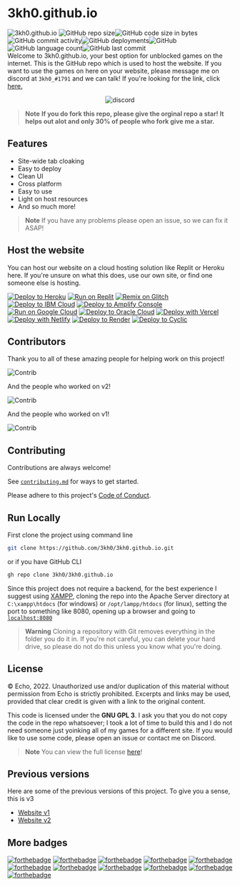 # 3kh0.github.io

![3kh0.github.io](https://socialify.git.ci/3kh0/3kh0.github.io/image?description=1&descriptionEditable=This%20is%203kh0.github.io%20v3%20the%20better%20unblocked%20games%20website!&font=Source%20Code%20Pro&forks=1&issues=1&language=1&logo=https%3A%2F%2F3kh0.github.io%2Ffavicon.ico&name=1&owner=1&pattern=Circuit%20Board&pulls=1&stargazers=1&theme=Dark)
![GitHub repo size](https://img.shields.io/github/repo-size/3kho/3kho.github.io)![GitHub code size in bytes](https://img.shields.io/github/languages/code-size/3kho/3kho.github.io)![GitHub commit activity](https://img.shields.io/github/commit-activity/m/3kho/3kho.github.io)![GitHub deployments](https://img.shields.io/github/deployments/3kho/3kho.github.io/github-pages?label=website%20deployment)![GitHub](https://img.shields.io/github/license/3kho/3kho.github.io)![GitHub language count](https://img.shields.io/github/languages/count/3kho/3kho.github.io)![GitHub last commit](https://img.shields.io/github/last-commit/3kho/3kho.github.io) <br>
Welcome to 3kh0.github.io, your best option for unblocked games on the internet. This is the GitHub repo which is used to host the website. If you want to use the games on here on your website, please message me on discord at `3kh0_#1791` and we can talk! If you're looking for the link, click [here.](https://3kh0.github.io)

<p align="center"><img src="https://invidget.switchblade.xyz/wv6huJAwEv?theme=dark)](https://discord.gg/wv6huJAwEv" alt="discord"></img></p>

> **Note**
> **If you do fork this repo, please give the orginal repo a star! It helps out alot and only 30% of people who fork give me a star.**

## Features

- Site-wide tab cloaking
- Easy to deploy
- Clean UI
- Cross platform
- Easy to use
- Light on host resources
- And so much more!

> **Note**
> If you have any problems please open an issue, so we can fix it ASAP!

## Host the website

You can host our website on a cloud hosting solution like Replit or Heroku here. If you're unsure on what this does, use our own site, or find one someone else is hosting. <br>

[![Deploy to Heroku](https://binbashbanana.github.io/deploy-buttons/buttons/remade/heroku.svg)](https://heroku.com/deploy/?template=https://github.com/3kh0/3kh0.github.io)
[![Run on Replit](https://binbashbanana.github.io/deploy-buttons/buttons/remade/replit.svg)](https://github.com/3kh0/3kh0.github.io-replit)
[![Remix on Glitch](https://binbashbanana.github.io/deploy-buttons/buttons/remade/glitch.svg)](https://glitch.com/edit/#!/import/github/3kh0/3kh0.github.io)
[![Deploy to IBM Cloud](https://binbashbanana.github.io/deploy-buttons/buttons/remade/ibmcloud.svg)](https://cloud.ibm.com/devops/setup/deploy?repository=https://github.com/3kh0/3kh0.github.io)
[![Deploy to Amplify Console](https://binbashbanana.github.io/deploy-buttons/buttons/remade/amplifyconsole.svg)](https://console.aws.amazon.com/amplify/home#/deploy?repo=https://github.com/3kh0/3kh0.github.io)
[![Run on Google Cloud](https://binbashbanana.github.io/deploy-buttons/buttons/remade/googlecloud.svg)](https://deploy.cloud.run/?git_repo=https://github.com/BinBashBanana/3kh0/3kh0.github.io)
[![Deploy to Oracle Cloud](https://binbashbanana.github.io/deploy-buttons/buttons/remade/oraclecloud.svg)](https://cloud.oracle.com/resourcemanager/stacks/create?zipUrl=https://github.com/3kh0/3kh0.github.io/archive/refs/heads/main.zip)
[![Deploy with Vercel](https://binbashbanana.github.io/deploy-buttons/buttons/remade/vercel.svg)](https://vercel.com/new/clone?repository-url=https%3A%2F%2Fgithub.com%2F3kh0%2F3kh0.github.io) 
[![Deploy with Netlify](https://binbashbanana.github.io/deploy-buttons/buttons/remade/netlify.svg)](https://app.netlify.com/start/deploy?repository=https://github.com/3kh0/3kh0.github.io)
[![Deploy to Render](https://binbashbanana.github.io/deploy-buttons/buttons/remade/render.svg)](https://render.com/deploy?repo=https://github.com/3kh0/3kh0.github.io)
[![Deploy to Cyclic](https://binbashbanana.github.io/deploy-buttons/buttons/remade/cyclic.svg)](https://app.cyclic.sh/api/app/deploy/3kh0/3kh0.github.io)

## Contributors

Thank you to all of these amazing people for helping work on this project!

![Contrib](https://contrib.rocks/image?repo=3kh0/3kh0.github.io#)

And the people who worked on v2!

![Contrib](https://contrib.rocks/image?repo=3kh0/website-v2#)

And the people who worked on v1!

![Contrib](https://contrib.rocks/image?repo=3kh0/website-v1#)

## Contributing

Contributions are always welcome!

See [`contributing.md`](https://github.com/3kh0/3kh0.github.io/blob/main/CONTRIBUTING.md) for ways to get started.

Please adhere to this project's [Code of Conduct](https://github.com/3kh0/3kh0.github.io/blob/main/.github/CODE_OF_CONDUCT.md).


## Run Locally

First clone the project using command line

```bash
git clone https://github.com/3kh0/3kh0.github.io.git
```

or if you have GitHub CLI

```bash
gh repo clone 3kh0/3kh0.github.io
```

Since this project does not require a backend, for the best experience I suggest using [XAMPP](https://www.apachefriends.org/), cloning the repo into the Apache Server directory at `C:\xampp\htdocs` (for windows) or `/opt/lampp/htdocs` (for linux), setting the port to something like 8080, opening up a browser and going to [`localhost:8080`](http://localhost:8080)

> **Warning**
> Cloning a repository with Git removes everything in the folder you do it in. If you're not careful, you can delete your hard drive, so please do not do this unless you know what you're doing.

## License


© Echo, 2022. Unauthorized use and/or duplication of this material without permission from Echo is strictly prohibited. Excerpts and links may be used, provided that clear credit is given with a link to the original content.

This code is licensed under the **GNU GPL 3**. I ask you that you do not copy the code in the repo whatsoever; I took a lot of time to build this and I do not need someone just yoinking all of my games for a different site. If you would like to use some code, please open an issue or contact me on Discord.

> **Note**
> You can view the full license [here](https://github.com/3kh0/3kh0.github.io/blob/main/LICENSE)!


## Previous versions

Here are some of the previous versions of this project. To give you a
sense, this is v3

- [Website v1](https://github.com/3kh0/website-v1)
- [Website v2](https://github.com/3kh0/website-v2)

## More badges

[![forthebadge](https://forthebadge.com/images/badges/compatibility-club-penguin.svg)](https://forthebadge.com)
[![forthebadge](https://forthebadge.com/images/badges/contains-tasty-spaghetti-code.svg)](https://forthebadge.com)
[![forthebadge](https://forthebadge.com/images/badges/it-works-why.svg)](https://forthebadge.com)
[![forthebadge](https://forthebadge.com/images/badges/made-with-crayons.svg)](https://forthebadge.com)
[![forthebadge](https://forthebadge.com/images/badges/mom-made-pizza-rolls.svg)](https://forthebadge.com)
[![forthebadge](https://forthebadge.com/images/badges/not-a-bug-a-feature.svg)](https://forthebadge.com)
[![forthebadge](https://forthebadge.com/images/badges/powered-by-black-magic.svg)](https://forthebadge.com)
[![forthebadge](https://forthebadge.com/images/badges/powered-by-pull-requests.svg)](https://forthebadge.com)
[![forthebadge](https://forthebadge.com/images/badges/works-on-my-machine.svg)](https://forthebadge.com)
[![forthebadge](https://forthebadge.com/images/badges/uses-brains.svg)](https://forthebadge.com)
[![forthebadge](https://forthebadge.com/images/badges/0-percent-optimized.svg)](https://forthebadge.com)
